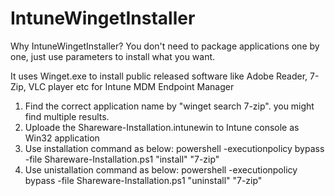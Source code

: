 # IntuneWingetInstaller

Why IntuneWingetInstaller? You don't need to package applications one by one, just use parameters to install what you want.

It uses Winget.exe to install public released software like Adobe Reader, 7-Zip, VLC player etc for Intune MDM Endpoint Manager

 1. Find the correct application name by "winget search 7-zip". you might find multiple results.
 2. Uploade the Shareware-Installation.intunewin to Intune console as Win32 application
 3. Use installation command as below:
powershell -executionpolicy bypass -file Shareware-Installation.ps1 "install" "7-zip"
 4. Use unistallation command as below:
powershell -executionpolicy bypass -file Shareware-Installation.ps1 "uninstall" "7-zip"
